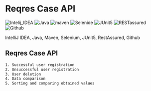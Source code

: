 # Reqres Case API 
![Intelij_IDEA](https://user-images.githubusercontent.com/78253233/159060071-6b77b53e-0af9-4db1-a36e-f46dd8c443b7.png)
![Java](https://user-images.githubusercontent.com/78253233/159060081-5b13b5bc-9bf8-4c44-82cf-643c5d83d102.png)
![maven](https://user-images.githubusercontent.com/78253233/159064891-3f1d80ad-5e46-43ac-935b-ed8a217424c0.png)
![Selenide](https://user-images.githubusercontent.com/78253233/159060093-ecd04b2e-6ac6-497e-83e5-12972474d1f7.png)
![JUnit5](https://user-images.githubusercontent.com/78253233/159060116-0ca96983-0a71-49ca-b920-1161103affc0.png)
![RESTassured](https://user-images.githubusercontent.com/78253233/159080526-aa30a547-89fc-4e51-9a1e-07d9a779b6ab.png)
![Github](https://user-images.githubusercontent.com/78253233/159060195-6c58b927-1153-4deb-800a-96ceead5317c.png)

IntelliJ IDEA, Java, Maven, Selenium, JUnit5, RestAssured, Github

## Reqres Case API 
```sh
1. Successful user registration 
2. Unsuccessful user registration 
3. User deletion 
4. Data comparison
5. Sorting and comparing obtained values 
```

